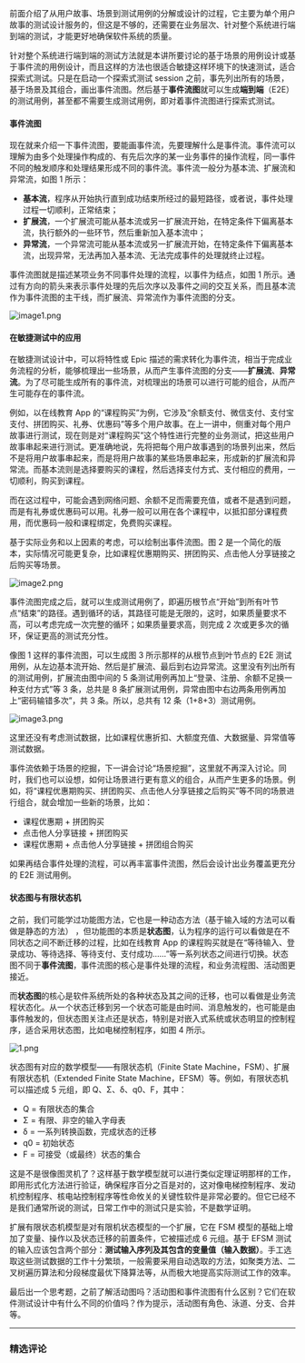 <p>前面介绍了从用户故事、场景到测试用例的分解或设计的过程，它主要为单个用户故事的测试设计服务的，但这是不够的，还需要在业务层次、针对整个系统进行端到端的测试，才能更好地确保软件系统的质量。</p>
<p>针对整个系统进行端到端的测试方法就是本讲所要讨论的基于场景的用例设计或基于事件流的用例设计，而且这样的方法也很适合敏捷这样环境下的快速测试，适合探索式测试。只是在启动一个探索式测试 session 之前，事先列出所有的场景，基于场景及其组合，画出事件流图。然后基于<strong>事件流图</strong>就可以生成<strong>端到端</strong>（E2E）的测试用例，甚至都不需要生成测试用例，即对着事件流图进行探索式测试。</p>
<h4>事件流图</h4>
<p>现在就来介绍一下事件流图，要能画事件流，先要理解什么是事件流。事件流可以理解为由多个处理操作构成的、有先后次序的某一业务事件的操作流程，同一事件不同的触发顺序和处理结果形成不同的事件流。事件流一般分为基本流、扩展流和异常流，如图 1 所示：</p>
<ul>
<li><strong>基本流</strong>，程序从开始执行直到成功结束所经过的最短路径，或者说，事件处理过程一切顺利，正常结束；</li>
<li><strong>扩展流</strong>，一个扩展流可能从基本流或另一扩展流开始，在特定条件下偏离基本流，执行额外的一些环节，然后重新加入基本流中；</li>
<li><strong>异常流</strong>，一个异常流可能从基本流或另一扩展流开始，在特定条件下偏离基本流，出现异常，无法再加入基本流、无法完成事件的处理就终止过程。</li>
</ul>
<p>事件流图就是描述某项业务不同事件处理的流程，以事件为结点，如图 1 所示。通过有方向的箭头来表示事件处理的先后次序以及事件之间的交互关系，而且基本流作为事件流图的主干线，而扩展流、异常流作为事件流图的分支。</p>
<p><img src="https://s0.lgstatic.com/i/image/M00/0A/6F/Ciqc1F6-EjWARB5fAAGuc70uwDc373.png" alt="image1.png"></p>
<h4>在敏捷测试中的应用</h4>
<p>在敏捷测试设计中，可以将特性或 Epic 描述的需求转化为事件流，相当于完成业务流程的分析，能够梳理出一些场景，从而产生事件流图的分支——<strong>扩展流</strong>、<strong>异常流</strong>。为了尽可能生成所有的事件流，对梳理出的场景可以进行可能的组合，从而产生可能存在的事件流。</p>
<p>例如，以在线教育 App 的“课程购买”为例，它涉及“余额支付、微信支付、支付宝支付、拼团购买、礼券、优惠码”等多个用户故事。在上一讲中，侧重对每个用户故事进行测试，现在则是对“课程购买”这个特性进行完整的业务测试，把这些用户故事串起来进行测试。更准确地说，先将把每个用户故事遇到的场景列出来，然后不是将用户故事串起来，而是将用户故事的某些场景串起来，形成新的扩展流和异常流。而基本流则是选择要购买的课程，然后选择支付方式、支付相应的费用，一切顺利，购买到课程。</p>
<p>而在这过程中，可能会遇到网络问题、余额不足而需要充值，或者不是遇到问题，而是有礼券或优惠码可以用。礼券一般可以用在各个课程中，以抵扣部分课程费用，而优惠码一般和课程绑定，免费购买课程。</p>
<p>基于实际业务和以上因素的考虑，可以绘制出事件流图。图 2 是一个简化的版本，实际情况可能更复杂，比如课程优惠期购买、拼团购买、点击他人分享链接之后购买等场景。</p>
<p><img src="https://s0.lgstatic.com/i/image/M00/0A/6F/CgqCHl6-Ej6AAoWTAAJ6EbVSudI167.png" alt="image2.png"></p>
<p>事件流图完成之后，就可以生成测试用例了，即遍历根节点“开始”到所有叶节点“结束”的路径。遇到循环的话，其路径可能是无限的，这时，如果质量要求不高，可以考虑完成一次完整的循环；如果质量要求高，则完成 2 次或更多次的循环，保证更高的测试充分性。</p>
<p>像图 1 这样的事件流图，可以生成图 3 所示那样的从根节点到叶节点的 E2E 测试用例，从左边基本流开始、然后是扩展流、最后到右边异常流。这里没有列出所有的测试用例，扩展流由图中间的 5 条测试用例再加上“登录、注册、余额不足换一种支付方式”等 3 条，总共是 8 条扩展测试用例，异常由图中右边两条用例再加上“密码输错多次”，共 3 条。所以，总共有 12 条（1+8+3）测试用例。</p>
<p><img src="https://s0.lgstatic.com/i/image/M00/0A/6F/Ciqc1F6-Ek6AXIfqAAPVUKpGq-M576.png" alt="image3.png"></p>
<p>这里还没有考虑测试数据，比如课程优惠折扣、大额度充值、大数据量、异常值等测试数据。</p>
<p>事件流依赖于场景的挖掘，下一讲会讨论“场景挖掘”，这里就不再深入讨论。同时，我们也可以设想，如何让场景进行更有意义的组合，从而产生更多的场景。例如，将“课程优惠期购买、拼团购买、点击他人分享链接之后购买”等不同的场景进行组合，就会增加一些新的场景，比如：</p>
<ul>
<li>课程优惠期 + 拼团购买</li>
<li>点击他人分享链接 + 拼团购买</li>
<li>课程优惠期 + 点击他人分享链接 + 拼团组合购买</li>
</ul>
<p>如果再结合事件处理的流程，可以再丰富事件流图，然后会设计出业务覆盖更充分的 E2E 测试用例。</p>
<h4>状态图与有限状态机</h4>
<p>之前，我们可能学过功能图方法，它也是一种动态方法（基于输入域的方法可以看做是静态的方法） ，但功能图的本质是<strong>状态图</strong>，认为程序的运行可以看做是在不同状态之间不断迁移的过程，比如在线教育 App 的课程购买就是在“等待输入、登录成功、等待选择、等待支付、支付成功……”等一系列状态之间进行切换。状态图不同于<strong>事件流图</strong>，事件流图的核心是事件处理的流程，和业务流程图、活动图更接近。</p>
<p>而<strong>状态图</strong>的核心是软件系统所处的各种状态及其之间的迁移，也可以看做是业务流程状态化。从一个状态迁移到另一个状态可能是由时间、消息触发的，也可能是由事件触发的，但状态图关注点还是状态，特别是对嵌入式系统或状态明显的控制程序，适合采用状态图，比如电梯控制程序，如图 4 所示。</p>
<p><img src="https://s0.lgstatic.com/i/image/M00/0A/C6/CgqCHl6-cCaAAiLeAACLGCB-8_0697.png" alt="1.png"></p>
<p>状态图有对应的数学模型——有限状态机（Finite State Machine，FSM）、扩展有限状态机（Extended Finite State Machine，EFSM）等。例如，有限状态机可以描述成 5 元组，即 Q、Σ、δ、q0、F，其中：</p>
<ul>
<li>Q = 有限状态的集合</li>
<li>Σ = 有限、非空的输入字母表</li>
<li>δ = 一系列转换函数，完成状态的迁移</li>
<li>q0 = 初始状态</li>
<li>F = 可接受（或最终）状态的集合</li>
</ul>
<p>这是不是很像图灵机了？这样基于数学模型就可以进行类似定理证明那样的工作，即用形式化方法进行验证，确保程序百分之百是对的，这对像电梯控制程序、发动机控制程序、核电站控制程序等性命攸关的关键性软件是非常必要的。但它已经不是我们通常所说的测试，日常工作中的测试只是实验，不是数学证明。</p>
<p>扩展有限状态机模型是对有限机状态模型的一个扩展，它在 FSM 模型的基础上增加了变量、操作以及状态迁移的前置条件，它被描述成 6 元组。基于 EFSM 测试的输入应该包含两个部分：<strong>测试输入序列及其包含的变量值（输入数据）</strong>。手工选取这些测试数据的工作十分繁琐，一般需要采用自动选取的方法，如聚类方法、二叉树遍历算法和分段梯度最优下降算法等，从而极大地提高实际测试工作的效率。</p>
<p>最后出一个思考题，之前了解活动图吗？活动图和事件流图有什么区别？它们在软件测试设计中有什么不同的价值吗？作为提示，活动图有角色、泳道、分支、合并等。</p>

---

### 精选评论


